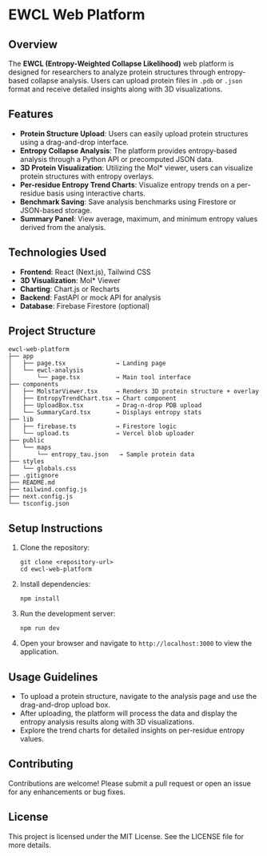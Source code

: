 # EWCL Web Platform

## Overview

The **EWCL (Entropy-Weighted Collapse Likelihood)** web platform is designed for researchers to analyze protein structures through entropy-based collapse analysis. Users can upload protein files in `.pdb` or `.json` format and receive detailed insights along with 3D visualizations.

## Features

- **Protein Structure Upload**: Users can easily upload protein structures using a drag-and-drop interface.
- **Entropy Collapse Analysis**: The platform provides entropy-based analysis through a Python API or precomputed JSON data.
- **3D Protein Visualization**: Utilizing the Mol* viewer, users can visualize protein structures with entropy overlays.
- **Per-residue Entropy Trend Charts**: Visualize entropy trends on a per-residue basis using interactive charts.
- **Benchmark Saving**: Save analysis benchmarks using Firestore or JSON-based storage.
- **Summary Panel**: View average, maximum, and minimum entropy values derived from the analysis.

## Technologies Used

- **Frontend**: React (Next.js), Tailwind CSS
- **3D Visualization**: Mol* Viewer
- **Charting**: Chart.js or Recharts
- **Backend**: FastAPI or mock API for analysis
- **Database**: Firebase Firestore (optional)

## Project Structure

```
ewcl-web-platform
├── app
│   ├── page.tsx              → Landing page
│   └── ewcl-analysis
│       └── page.tsx          → Main tool interface
├── components
│   ├── MolstarViewer.tsx     → Renders 3D protein structure + overlay
│   ├── EntropyTrendChart.tsx → Chart component
│   ├── UploadBox.tsx         → Drag-n-drop PDB upload
│   └── SummaryCard.tsx       → Displays entropy stats
├── lib
│   ├── firebase.ts           → Firestore logic
│   └── upload.ts             → Vercel blob uploader
├── public
│   └── maps
│       └── entropy_tau.json   → Sample protein data
├── styles
│   └── globals.css
├── .gitignore
├── README.md
├── tailwind.config.js
├── next.config.js
└── tsconfig.json
```

## Setup Instructions

1. Clone the repository:
   ```
   git clone <repository-url>
   cd ewcl-web-platform
   ```

2. Install dependencies:
   ```
   npm install
   ```

3. Run the development server:
   ```
   npm run dev
   ```

4. Open your browser and navigate to `http://localhost:3000` to view the application.

## Usage Guidelines

- To upload a protein structure, navigate to the analysis page and use the drag-and-drop upload box.
- After uploading, the platform will process the data and display the entropy analysis results along with 3D visualizations.
- Explore the trend charts for detailed insights on per-residue entropy values.

## Contributing

Contributions are welcome! Please submit a pull request or open an issue for any enhancements or bug fixes.

## License

This project is licensed under the MIT License. See the LICENSE file for more details.